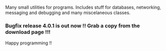 Many small utilities for programs. Includes stuff for databases, networking, messaging and debugging and many miscelaneous classes.

### Bugfix release 4.0.1 is out now !! Grab a copy from the download page !!! ###

Happy programming !!